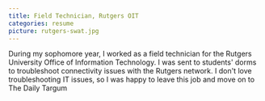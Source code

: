 ```yaml
---
title: Field Technician, Rutgers OIT
categories: resume
picture: rutgers-swat.jpg
---
```


During my sophomore year, I worked as a field technician for the Rutgers University Office of Information Technology. I was sent to students' dorms to troubleshoot connectivity issues with the Rutgers network. I don't love troubleshooting IT issues, so I was happy to leave this job and move on to The Daily Targum

